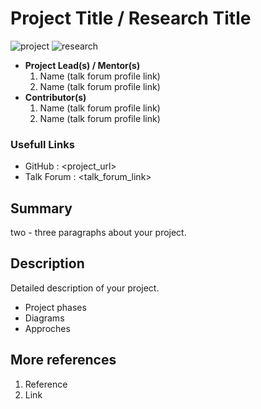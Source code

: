 # Project Title / Research Title

![project] ![research]



- <b>Project Lead(s) / Mentor(s)</b>
    1. Name (talk forum profile link)
    2. Name (talk forum profile link)
- <b>Contributor(s)</b>
    1. Name (talk forum profile link)
    2. Name (talk forum profile link)

### Usefull Links

- GitHub : <project_url>
- Talk Forum : <talk_forum_link>

## Summary

two - three paragraphs about your project.

## Description

Detailed description of your project.

- Project phases
- Diagrams
- Approches

## More references

1. Reference
2. Link



[project]: https://img.shields.io/badge/-Project-blue
[research]: https://img.shields.io/badge/-Research-yellowgreen